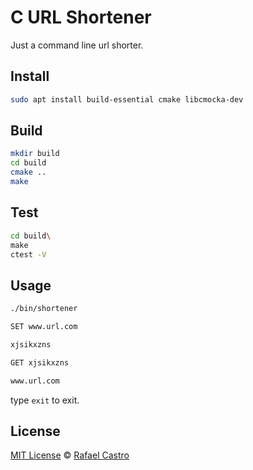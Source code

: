 # C URL Shortener

Just a command line url shorter.

## Install

```sh
sudo apt install build-essential cmake libcmocka-dev
```

## Build

```sh
mkdir build
cd build
cmake ..
make
```

## Test

```sh
cd build\
make
ctest -V
```

## Usage

```sh
./bin/shortener

SET www.url.com

xjsikxzns

GET xjsikxzns

www.url.com

```

type `exit` to exit.

## License

[MIT License](LICENSE.md) © [Rafael Castro](https://twitter.com/rafaelc457ro)
